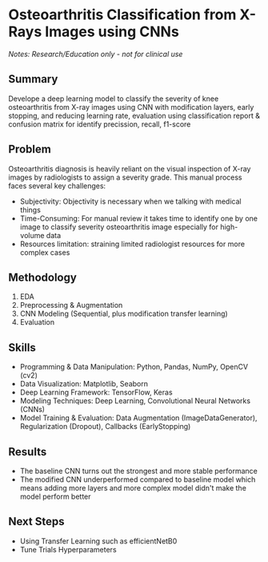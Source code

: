 # Osteoarthritis Classification from X-Rays Images using CNNs 
*Notes: Research/Education only - not for clinical use*

## Summary
Develope a deep learning model to classify the severity of knee osteoarthritis from X-ray images using CNN with modification layers, early stopping, and reducing learning rate, evaluation using classification report & confusion matrix for identify precission, recall, f1-score

## Problem
Osteoarthritis diagnosis is heavily reliant on the visual inspection of X-ray images by radiologists to assign a severity grade. This manual process faces several key challenges:
- Subjectivity: Objectivity is necessary when we talking with medical things
- Time-Consuming: For manual review it takes time to identify one by one image to classify severity osteoarthritis image especially for high-volume data
- Resources limitation: straining limited radiologist resources for more complex cases

## Methodology
1. EDA
2. Preprocessing & Augmentation
3. CNN Modeling (Sequential, plus modification transfer learning)
4. Evaluation

## Skills
- Programming & Data Manipulation: Python, Pandas, NumPy, OpenCV (cv2)
- Data Visualization: Matplotlib, Seaborn
- Deep Learning Framework: TensorFlow, Keras
- Modeling Techniques: Deep Learning, Convolutional Neural Networks (CNNs)
- Model Training & Evaluation: Data Augmentation (ImageDataGenerator), Regularization (Dropout), Callbacks (EarlyStopping)

## Results
- The baseline CNN turns out the strongest and more stable performance
- The modified CNN underperformed compared to baseline model which means adding more layers and more complex model didn't make the model perform better

## Next Steps
- Using Transfer Learning such as efficientNetB0
- Tune Trials Hyperparameters
